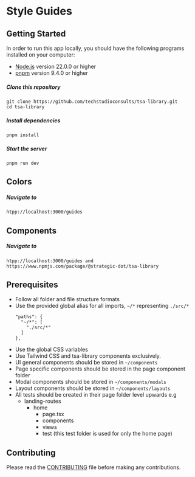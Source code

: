 # Style Guides

## Getting Started

In order to run this app locally, you should have the following programs installed on your computer:

- [Node.js](https://nodejs.org/) version 22.0.0 or higher
- [pnpm](https://yarnpkg.com/) version 9.4.0 or higher

##### Clone this repository

```
git clone https://github.com/techstudioconsults/tsa-library.git
cd tsa-library
```

##### Install dependencies

```
pnpm install
```

##### Start the server

```
pnpm run dev
```

## Colors

##### Navigate to

```
htpp://localhost:3000/guides
```

## Components

##### Navigate to

```
htpp://localhost:3000/guides and https://www.npmjs.com/package/@strategic-dot/tsa-library
```

## Prerequisites

- Follow all folder and file structure formats
- Use the provided global alias for all imports, `~/*` representing `./src/*`
  ```
  "paths": {
    "~/*": [
      "./src/*"
    ]
  },
  ```
- Use the global CSS variables
- Use Tailwind CSS and tsa-library components exclusively.
- UI general components should be stored in `~/components`
- Page specific components should be stored in the page component folder
- Modal components should be stored in `~/components/modals`
- Layout components should be stored in `~/components/layouts`
- All tests should be created in their page folder level upwards e.g
  - landing-routes
    - home
      - page.tsx
      - components
      - views
      - test (this test folder is used for only the home page)

## Contributing

Please read the [CONTRIBUTING](./CONTRIBUTING.md) file before making any contributions.
